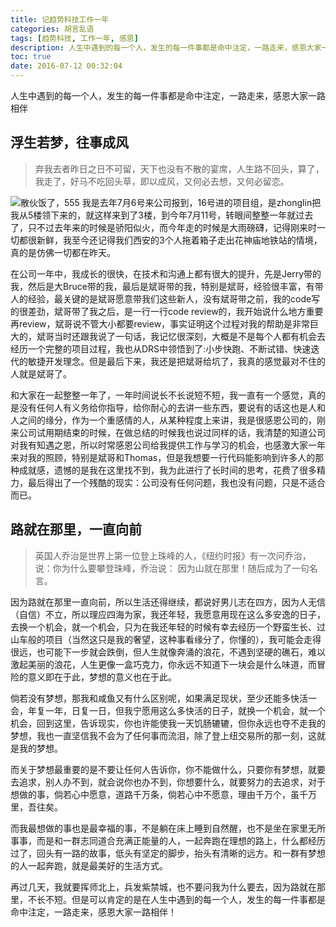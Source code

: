 ```yaml
---
title: 记趋势科技工作一年
categories: 胡言乱语
tags: [趋势科技, 工作一年, 感恩]
description: 人生中遇到的每一个人，发生的每一件事都是命中注定，一路走来，感恩大家一路相伴
toc: true
date: 2016-07-12 00:32:04
---
```

人生中遇到的每一个人，发生的每一件事都是命中注定，一路走来，感恩大家一路相伴
<!--more-->
## 浮生若梦，往事成风
> 弃我去者昨日之日不可留，天下也没有不散的宴席，人生路不回头，算了，我走了，好马不吃回头草，即以成风，又何必去想，又何必留恋。

![散伙饭了，555](http://7xtj85.com1.z0.glb.clouddn.com/%E6%95%A3%E4%BC%99%E9%A5%AD.jpg)
我是去年7月6号来公司报到，16号进的项目组，是zhonglin把我从5楼领下来的，就这样来到了3楼，到今年7月11号，转眼间整整一年就过去了，只不过去年来的时候是骄阳似火，而今年走的时候是大雨磅礴，记得刚来时一切都很新鲜，我至今还记得我们西安的3个人拖着箱子走出花神庙地铁站的情境，真的是仿佛一切都在昨天。

在公司一年中，我成长的很快，在技术和沟通上都有很大的提升，先是Jerry带的我，然后是大Bruce带的我，最后是斌哥带的我，特别是斌哥，经验很丰富，有带人的经验，最关键的是斌哥愿意带我们这些新人，没有斌哥带之前，我的code写的很差劲，斌哥带了我之后，是一行一行code review的，我开始说什么地方重要再review，斌哥说不管大小都要review，事实证明这个过程对我的帮助是非常巨大的，斌哥当时还跟我说了一句话，我记忆很深刻，大概是不是每个人都有机会去经历一个完整的项目过程，我也从DRS中领悟到了:小步快跑、不断试错、快速迭代的敏捷开发理念。但是最后下来，我还是把斌哥给坑了，我真的感觉最对不住的人就是斌哥了。

和大家在一起整整一年了，一年时间说长不长说短不短，我一直有一个感觉，真的是没有任何人有义务给你指导，给你耐心的去讲一些东西，要说有的话这也是人和人之间的缘分，作为一个重感情的人，从某种程度上来讲，我是很感恩公司的，刚来公司试用期结束的时候，在做总结的时候我也说过同样的话，我清楚的知道公司对我有知遇之恩，所以时常感恩公司给我提供工作与学习的机会，也感激大家一年来对我的照顾，特别是斌哥和Thomas，但是我想要一行代码能影响到许多人的那种成就感，遗憾的是我在这里找不到，我为此进行了长时间的思考，花费了很多精力，最后得出了一个残酷的现实：公司没有任何问题，我也没有问题，只是不适合而已。

## 路就在那里，一直向前
> 英国人乔治是世界上第一位登上珠峰的人，《纽约时报》有一次问乔治，说：你为什么要攀登珠峰，乔治说： 因为山就在那里！随后成为了一句名言。

因为路就在那里一直向前，所以生活还得继续，都说好男儿志在四方，因为人无信（自信）不立，所以理应四海为家，我还年轻，我愿意用现在这么多安逸的日子，去换一个机会，就一个机会，只为在我还年轻的时候有幸去经历一个野蛮生长、过山车般的项目（当然这只是我的奢望，这种事看缘分了，你懂的），我可能会走得很远，也可能下一步就会跌倒，但人生就像奔涌的浪花，不遇到坚硬的礁石，难以激起美丽的浪花，人生更像一盒巧克力，你永远不知道下一块会是什么味道，而冒险的意义即在于此，梦想的意义也在于此。 

倘若没有梦想，那我和咸鱼又有什么区别呢，如果满足现状，至少还能多快活一会，年复一年，日复一日，但我宁愿用这么多快活的日子，就换一个机会，就一个机会，回到这里，告诉现实，你也许能使我一天饥肠辘辘，但你永远也夺不走我的梦想，我也一直坚信我不会为了任何事而流泪，除了登上纽交易所的那一刻，这就是我的梦想。

而关于梦想最重要的是不要让任何人告诉你，你不能做什么，只要你有梦想，就要去追求，别人办不到，就会说你也办不到，你想要什么，就要努力的去追求，对于想做的事，倘若心中愿意，道路千万条，倘若心中不愿意，理由千万个，虽千万里，吾往矣。

而我最想做的事也是最幸福的事，不是躺在床上睡到自然醒，也不是坐在家里无所事事，而是和一群志同道合充满正能量的人，一起奔跑在理想的路上，什么都经历过了，回头有一路的故事，低头有坚定的脚步，抬头有清晰的远方。和一群有梦想的人一起奔跑，就是最美好的生活方式。

再过几天，我就要挥师北上，兵发紫禁城，也不要问我为什么要去，因为路就在那里，不长不短。但是可以肯定的是在人生中遇到的每一个人，发生的每一件事都是命中注定，一路走来，感恩大家一路相伴！





